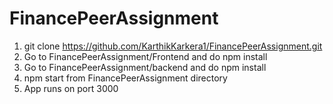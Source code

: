 # FinancePeerAssignment
1. git clone https://github.com/KarthikKarkera1/FinancePeerAssignment.git
2. Go to FinancePeerAssignment/Frontend and do npm install
3. Go to FinancePeerAssignment/backend and do npm install
4. npm start from FinancePeerAssignment directory
5. App runs on port 3000
